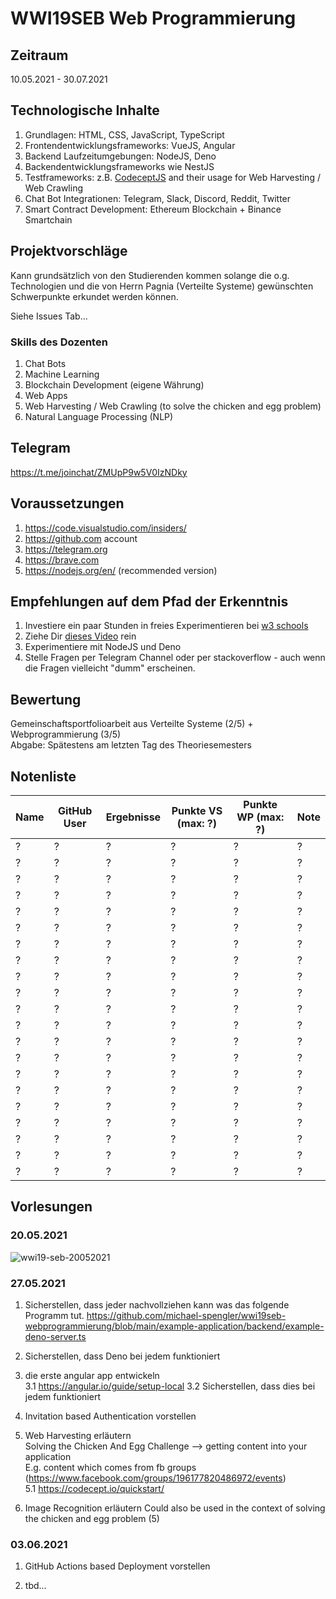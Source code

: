 # WWI19SEB Web Programmierung

## Zeitraum
10.05.2021 - 30.07.2021

## Technologische Inhalte
1. Grundlagen: HTML, CSS, JavaScript, TypeScript
2. Frontendentwicklungsframeworks: VueJS, Angular
3. Backend Laufzeitumgebungen: NodeJS, Deno 
4. Backendentwicklungsframeworks wie NestJS
5. Testframeworks: z.B. [CodeceptJS](https://codecept.io/) and their usage for Web Harvesting / Web Crawling
6. Chat Bot Integrationen: Telegram, Slack, Discord, Reddit, Twitter  
7. Smart Contract Development: Ethereum Blockchain + Binance Smartchain

## Projektvorschläge
Kann grundsätzlich von den Studierenden kommen solange die o.g. Technologien und die von Herrn Pagnia (Verteilte Systeme) gewünschten Schwerpunkte erkundet werden können.

Siehe Issues Tab... 

### Skills des Dozenten
1. Chat Bots
2. Machine Learning
3. Blockchain Development (eigene Währung)
4. Web Apps
5. Web Harvesting / Web Crawling (to solve the chicken and egg problem)
6. Natural Language Processing (NLP)




## Telegram
https://t.me/joinchat/ZMUpP9w5V0IzNDky

## Voraussetzungen
1. https://code.visualstudio.com/insiders/  
2. https://github.com account  
3. https://telegram.org  
4. https://brave.com  
5. https://nodejs.org/en/ (recommended version)

## Empfehlungen auf dem Pfad der Erkenntnis
1. Investiere ein paar Stunden in freies Experimentieren bei [w3 schools](https://www.w3schools.com)   
2. Ziehe Dir [dieses Video](https://www.youtube.com/watch?v=mhnpeOLiQTg) rein
3. Experimentiere mit NodeJS und Deno 
4. Stelle Fragen per Telegram Channel oder per stackoverflow - auch wenn die Fragen vielleicht "dumm" erscheinen.  


## Bewertung
Gemeinschaftsportfolioarbeit aus Verteilte Systeme (2/5) + Webprogrammierung (3/5)   
Abgabe: Spätestens am letzten Tag des Theoriesemesters

## Notenliste
| Name | GitHub User | Ergebnisse | Punkte VS (max: ?) | Punkte WP (max: ?) | Note |
| ------- | ------- | ------- | ---------- | ------- |------- | 
| ? | ? | ? | ? | ? | ? |
| ? | ? | ? | ? | ? | ? |
| ? | ? | ? | ? | ? | ? |
| ? | ? | ? | ? | ? | ? |
| ? | ? | ? | ? | ? | ? |
| ? | ? | ? | ? | ? | ? |
| ? | ? | ? | ? | ? | ? |
| ? | ? | ? | ? | ? | ? |
| ? | ? | ? | ? | ? | ? |
| ? | ? | ? | ? | ? | ? |
| ? | ? | ? | ? | ? | ? |
| ? | ? | ? | ? | ? | ? |
| ? | ? | ? | ? | ? | ? |
| ? | ? | ? | ? | ? | ? |
| ? | ? | ? | ? | ? | ? |
| ? | ? | ? | ? | ? | ? |
| ? | ? | ? | ? | ? | ? |
| ? | ? | ? | ? | ? | ? |
| ? | ? | ? | ? | ? | ? |
| ? | ? | ? | ? | ? | ? |
| ? | ? | ? | ? | ? | ? |

## Vorlesungen
### 20.05.2021

![wwi19-seb-20052021](https://user-images.githubusercontent.com/43786652/119804240-746a3000-bee0-11eb-8024-9d37e24709e8.png)

### 27.05.2021
1. Sicherstellen, dass jeder nachvollziehen kann was das folgende Programm tut.
https://github.com/michael-spengler/wwi19seb-webprogrammierung/blob/main/example-application/backend/example-deno-server.ts

2. Sicherstellen, dass Deno bei jedem funktioniert

3. die erste angular app entwickeln  
3.1 https://angular.io/guide/setup-local 
3.2 Sicherstellen, dass dies bei jedem funktioniert 

4. Invitation based Authentication vorstellen

5. Web Harvesting erläutern  
Solving the Chicken And Egg Challenge --> getting content into your application  
E.g. content which comes from fb groups (https://www.facebook.com/groups/196177820486972/events)   
5.1 https://codecept.io/quickstart/

6. Image Recognition erläutern
Could also be used in the context of solving the chicken and egg problem (5)  

### 03.06.2021
1. GitHub Actions based Deployment vorstellen

2. tbd... 

